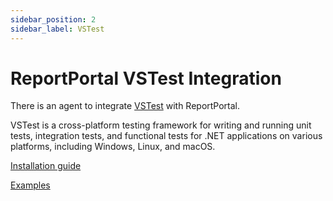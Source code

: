 ```yaml
---
sidebar_position: 2
sidebar_label: VSTest
---
```


# ReportPortal VSTest Integration

There is an agent to integrate [VSTest](https://github.com/microsoft/vstest) with ReportPortal.

VSTest is a cross-platform testing framework for writing and running unit tests, integration tests, and functional tests for .NET applications on various platforms, including Windows, Linux, and macOS.

[Installation guide](https://github.com/reportportal/agent-net-vstest#readme)

[Examples](https://github.com/reportportal/example-net-vstest)
